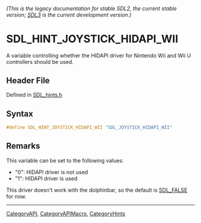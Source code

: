 ###### (This is the legacy documentation for stable SDL2, the current stable version; [SDL3](https://wiki.libsdl.org/SDL3/) is the current development version.)
# SDL_HINT_JOYSTICK_HIDAPI_WII

A variable controlling whether the HIDAPI driver for Nintendo Wii and Wii U controllers should be used.

## Header File

Defined in [SDL_hints.h](https://github.com/libsdl-org/SDL/blob/SDL2/include/SDL_hints.h)

## Syntax

```c
#define SDL_HINT_JOYSTICK_HIDAPI_WII "SDL_JOYSTICK_HIDAPI_WII"
```

## Remarks

This variable can be set to the following values:

- "0": HIDAPI driver is not used
- "1": HIDAPI driver is used

This driver doesn't work with the dolphinbar, so the default is
[SDL_FALSE](SDL_FALSE) for now.

----
[CategoryAPI](CategoryAPI), [CategoryAPIMacro](CategoryAPIMacro), [CategoryHints](CategoryHints)

